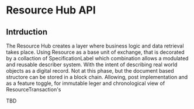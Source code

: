 # Resource Hub API 

## Intrduction

The Resource Hub creates a layer where business logic and data retrieval takes place. Using Resource as a base unit of exchange, that is decorated by a collaction of SpecificationLabel which combination allows a modulated and reusable describer system. With the intent of describing real world objects as a digital record. Not at this phase, but the document based structore can be stored in a block chain. Allowing, post implementation and as a feature toggle, for immutable leger and chronological view of ResourceTransaction's

TBD
